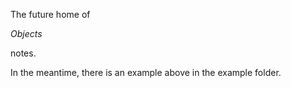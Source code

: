 The future home of 

_Objects_

notes.

In the meantime, there is an example above in the example folder.
